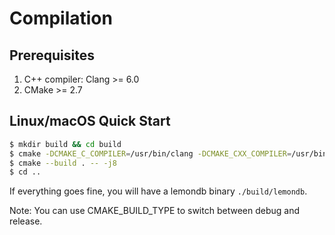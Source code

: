 # Compilation

## Prerequisites

1. C++ compiler: Clang >= 6.0
2. CMake >= 2.7

## Linux/macOS Quick Start

```bash
$ mkdir build && cd build
$ cmake -DCMAKE_C_COMPILER=/usr/bin/clang -DCMAKE_CXX_COMPILER=/usr/bin/clang++ -DCMAKE_BUILD_TYPE=Release ../src
$ cmake --build . -- -j8
$ cd ..
```

If everything goes fine, you will have a lemondb binary `./build/lemondb`.

Note: You can use CMAKE_BUILD_TYPE to switch between debug and release.

